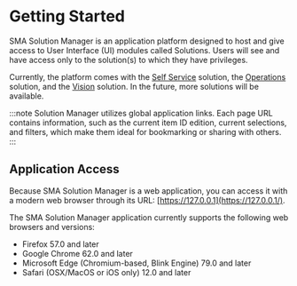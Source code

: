 # Getting Started

SMA Solution Manager is an application platform designed to host and
give access to User Interface (UI) modules called Solutions. Users will
see and have access only to the solution(s) to which they have
privileges.

Currently, the platform comes with the [Self Service](Working-with-Self-Service.md) solution, the
[Operations](Working-with-Operations.md) solution, and the
[Vision](Working-with-Vision.md) solution. In the future, more
solutions will be available.

:::note
Solution Manager utilizes global application links. Each page URL contains information, such as the current item ID edition, current selections, and filters, which make them ideal for bookmarking or sharing with others.
:::

## Application Access

Because SMA Solution Manager is a web application, you can access it
with a modern web browser through its URL:
[https://127.0.0.1](https://127.0.0.1/).

The SMA Solution Manager application currently supports the following
web browsers and versions:

- Firefox 57.0 and later
- Google Chrome 62.0 and later
- Microsoft Edge (Chromium-based, Blink Engine) 79.0 and later
- Safari (OSX/MacOS or iOS only) 12.0 and later
